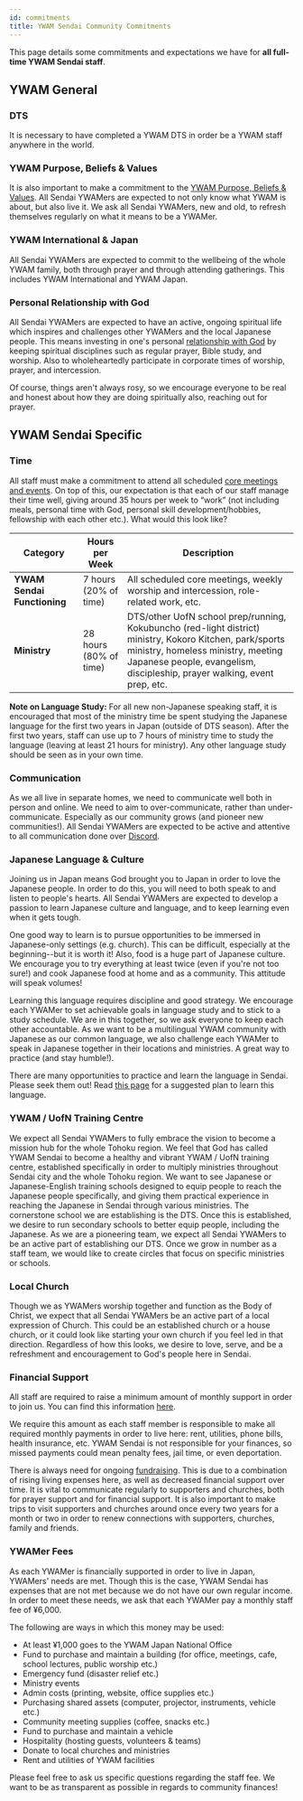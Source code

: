 ```yaml
---
id: commitments
title: YWAM Sendai Community Commitments
---
```


This page details some commitments and expectations we have for **all full-time YWAM Sendai staff**.

## YWAM General

### DTS

It is necessary to have completed a YWAM DTS in order be a YWAM staff anywhere in the world.

### YWAM Purpose, Beliefs & Values

It is also important to make a commitment to the [YWAM Purpose, Beliefs & Values](../about/values.md). All Sendai YWAMers are expected to not only know what YWAM is about, but also live it. We ask all Sendai YWAMers, new and old, to refresh themselves regularly on what it means to be a YWAMer.

### YWAM International & Japan

All Sendai YWAMers are expected to commit to the wellbeing of the whole YWAM family, both through prayer and through attending gatherings. This includes YWAM International and YWAM Japan.

### Personal Relationship with God

All Sendai YWAMers are expected to have an active, ongoing spiritual life which inspires and challenges other YWAMers and the local Japanese people. This means investing in one's personal [relationship with God](friendshipwithgod.md) by keeping spiritual disciplines such as regular prayer, Bible study, and worship. Also to wholeheartedly participate in corporate times of worship, prayer, and intercession.

Of course, things aren't always rosy, so we encourage everyone to be real and honest about how they are doing spiritually also, reaching out for prayer.

## YWAM Sendai Specific

### Time

All staff must make a commitment to attend all scheduled [core meetings and events](ywamsendailife.md). On top of this, our expectation is that each of our staff manage their time well, giving around 35 hours per week to “work” (not including meals, personal time with God, personal skill development/hobbies, fellowship with each other etc.). What would this look like?

Category | Hours per Week | Description
--------- | --------- | ---------
**YWAM Sendai Functioning** | 7 hours (20% of time) | All scheduled core meetings, weekly worship and intercession, role-related work, etc.
**Ministry** | 28 hours (80% of time) | DTS/other UofN school prep/running, Kokubuncho (red-light district) ministry, Kokoro Kitchen, park/sports ministry, homeless ministry, meeting Japanese people, evangelism, discipleship, prayer walking, event prep, etc.

**Note on Language Study:** For all new non-Japanese speaking staff, it is encouraged that most of the ministry time be spent studying the Japanese language for the first two years in Japan (outside of DTS season). After the first two years, staff can use up to 7 hours of ministry time to study the language (leaving at least 21 hours for ministry). Any other language study should be seen as in your own time.

### Communication

As we all live in separate homes, we need to communicate well both in person and online. We need to aim to over-communicate, rather than under-communicate. Especially as our community grows (and pioneer new communities!). All Sendai YWAMers are expected to be active and attentive to all communication done over [Discord](communication.md).

### Japanese Language & Culture

Joining us in Japan means God brought you to Japan in order to love the Japanese people. In order to do this, you will need to both speak to and listen to people's hearts. All Sendai YWAMers are expected to develop a passion to learn Japanese culture and language, and to keep learning even when it gets tough.

One good way to learn is to pursue opportunities to be immersed in Japanese-only settings (e.g. church). This can be difficult, especially at the beginning--but it is worth it! Also, food is a huge part of Japanese culture. We encourage you to try everything at least twice (even if you're not too sure!) and cook Japanese food at home and as a community. This attitude will speak volumes!

Learning this language requires discipline and good strategy. We encourage each YWAMer to set achievable goals in language study and to stick to a study schedule. We are in this together, so we ask everyone to keep each other accountable. As we want to be a multilingual YWAM community with Japanese as our common language, we also challenge each YWAMer to speak in Japanese together in their locations and ministries. A great way to practice (and stay humble!).

There are many opportunities to practice and learn the language in Sendai. Please seek them out! Read [this page](../lifeinjapan/language.md) for a suggested plan to learn this language.

### YWAM / UofN Training Centre

We expect all Sendai YWAMers to fully embrace the vision to become a mission hub for the whole Tohoku region. We feel that God has called YWAM Sendai to become a healthy and vibrant YWAM / UofN training centre, established specifically in order to multiply ministries throughout Sendai city and the whole Tohoku region. We want to see Japanese or Japanese-English training schools designed to equip people to reach the Japanese people specifically, and giving them practical experience in reaching the Japanese in Sendai through various ministries. The cornerstone school we are establishing is the DTS. Once this is established, we desire to run secondary schools to better equip people, including the Japanese. As we are a pioneering team, we expect all Sendai YWAMers to be an active part of establishing our DTS. Once we grow in number as a staff team, we would like to create circles that focus on specific ministries or schools.

### Local Church

Though we as YWAMers worship together and function as the Body of Christ, we expect that all Sendai YWAMers be an active part of a local expression of Church. This could be an established church or a house church, or it could look like starting your own church if you feel led in that direction. Regardless of how this looks, we desire to love, serve, and be a refreshment and encouragement to God's people here in Sendai.

### Financial Support

All staff are required to raise a minimum amount of monthly support in order to join us. You can find this information [here](fundraising.md).

We require this amount as each staff member is responsible to make all required monthly payments in order to live here: rent, utilities, phone bills, health insurance, etc. YWAM Sendai is not responsible for your finances, so missed payments could mean penalty fees, jail time, or even deportation.

There is always need for ongoing [fundraising](fundraising.md). This is due to a combination of rising living expenses here, as well as decreased financial support over time. It is vital to communicate regularly to supporters and churches, both for prayer support and for financial support. It is also important to make trips to visit supporters and churches around once every two years for a month or two in order to renew connections with supporters, churches, family and friends.

### YWAMer Fees

As each YWAMer is financially supported in order to live in Japan, YWAMers' needs are met. Though this is the case, YWAM Sendai has expenses that are not met because we do not have our own regular income. In order to meet these needs, we ask that each YWAMer pay a monthly staff fee of ¥6,000.

The following are ways in which this money may be used:

- At least ¥1,000 goes to the YWAM Japan National Office
- Fund to purchase and maintain a building (for office, meetings, cafe, school lectures, public worship etc.)
- Emergency fund (disaster relief etc.)
- Ministry events
- Admin costs (printing, website, office supplies etc.)
- Purchasing shared assets (computer, projector, instruments, vehicle etc.)
- Community meeting supplies (coffee, snacks etc.)
- Fund to purchase and maintain a vehicle
- Hospitality (hosting guests, volunteers & teams)
- Donate to local churches and ministries
- Rent and utilities of YWAM facilities

Please feel free to ask us specific questions regarding the staff fee. We want to be as transparent as possible in regards to community finances!
